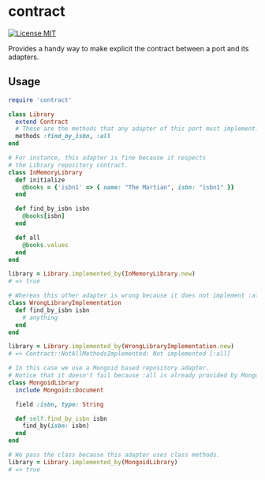 contract
============
[![License MIT](http://img.shields.io/badge/license-MIT-green.svg)](http://opensource.org/licenses/MIT)

Provides a handy way to make explicit the contract between a port and its adapters.

## Usage

```ruby
require 'contract'

class Library
  extend Contract
  # These are the methods that any adapter of this port must implement.
  methods :find_by_isbn, :all
end

# For instance, this adapter is fine because it respects
# the Library repository contract.
class InMemoryLibrary
  def initialize
    @books = {'isbn1' => { name: "The Martian", isbn: "isbn1" }}
  end

  def find_by_isbn isbn
    @books[isbn]
  end

  def all
    @books.values
  end
end

library = Library.implemented_by(InMemoryLibrary.new)
# => true

# Whereas this other adapter is wrong because it does not implement :all.
class WrongLibraryImplementation
  def find_by_isbn isbn
    # anything
  end
end

library = Library.implemented_by(WrongLibraryImplementation.new)
# => Contract::NotAllMethodsImplemented: Not implemented [:all]

# In this case we use a Mongoid based repository adapter.
# Notice that it doesn't fail because :all is already provided by Mongoid::Document.
class MongoidLibrary
  include Mongoid::Document

  field :isbn, type: String

  def self.find_by_isbn isbn
    find_by(isbn: isbn)
  end
end

# We pass the class because this adapter uses class methods.
library = Library.implemented_by(MongoidLibrary)
# => true
```